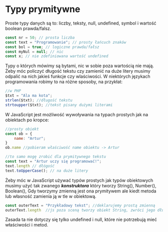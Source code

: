 # Typy prymitywne

Proste typy danych są to: liczby, teksty, null, undefined, symbol i wartość boolean prawda/falsz.

```js
const nr = 50; // prosta liczba
const text = "Programowanie"; // prosty łańcuch znaków
const bol = true; // logiczne prawda/fałsz
const myNul = null; // nic
const x; // nie zdefiniowana wartość undefined
```

Typy o których mówimy są bytami, nic w sobie poza wartością nie mają.
Żeby móc policzyć długość tekstu czy zamienić na duże litery musimy odpalić
na nich jakieś funkcje czy wlaściwości. W niektórych językach programowania robimy to na różne sposoby, na przykłat:

```js
//w PHP
$txt = "Ala ma kota";
strlen($txt); //długość tekstu
strtoupper($txt); //tekst pisany dużymi literami
```

W JavaScript jest możliwość wywoływania na typach prostych jak na obiektach po kropce:

```js
//prosty obiekt
const ob = {
    name: "Artur";
}
ob.name //pobieram właściwość name obiektu -> Artur

//to samo mogę zrobić dla prymitywnego tekstu
const text = "Artur uczy się programować!";
text.length // dłógość
text.toUpperCase(); // na duże litery
```

Żeby móc w JavaScript używać typów prostych jak typów obiektowych musimy 
użyć tak zwanego ***konstruktora*** który tworzy String(), Number(), Boolean(), Gdy tworzymy zmienną jest ona prymitywem ale kiedt metoda lub własność zamienia ją w tle w obiektową.

```js
const outerText = "Przykładowy tekst"; //deklarujemy prostą zmienną
outerText.length  //js poza sceną tworzy obiekt String, zwróci jego długość i przywróci zmienną do typu prostego
```
 
 Zasada ta nie dotyczy się tylko undefined i null, które nie potrzebują mieć właściwości i metod.